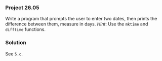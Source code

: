 ### Project 26.05

Write a program that prompts the user to enter two dates, then prints the
difference between them, measure in days. *Hint*: Use the `mktime` and
`difftime` functions.

### Solution

See `5.c`.
